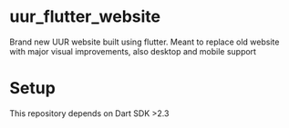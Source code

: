 # uur_flutter_website
Brand new UUR website built using flutter. Meant to replace old website with major visual improvements, also desktop and mobile support

# Setup
This repository depends on Dart SDK >2.3
